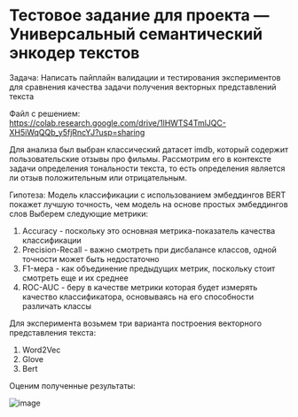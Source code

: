 # Тестовое задание для проекта  — Универсальный семантический энкодер текстов
Задача: Написать пайплайн валидации и тестирования экспериментов для сравнения качества задачи получения векторных представлений текста

Файл с решением: https://colab.research.google.com/drive/1lHWTS4TmlJQC-XH5iWqQQb_y5fjRncYJ?usp=sharing

Для анализа был выбран классический датасет imdb, который содержит пользовательские отзывы про фильмы. Рассмотрим его в контексте задачи определения тональности текста, то есть определения является ли отзыв положительным или отрицательным.

Гипотеза: Модель классификации с использованием эмбеддингов BERT покажет лучшую точность, чем модель на основе простых эмбеддингов слов
Выберем следующие метрики: 
1) Accuracy - поскольку это основная метрика-показатель качества классификации
2) Precision-Recall - важно смотреть при дисбалансе классов, одной точности может быть недостаточно
3) F1-мера - как объединение предыдущих метрик, поскольку стоит смотреть еще и их среднее
4) ROC-AUC - беру в качестве метрики которая будет измерять качество классификатора, основываясь на его способности различать классы

Для эксперимента возьмем три варианта построения векторного представления текста:
1) Word2Vec
2) Glove
3) Bert

Оценим полученные результаты:

![image](https://github.com/NastiaSmirnova/test_task/assets/47783751/b8051608-1807-4010-bda0-edfcb4b6e597)

